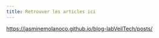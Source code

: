 ```yaml
---
title: Retrouver les articles ici
---
```


https://jasminemolanoco.github.io/blog-labVeilTech/posts/ 
